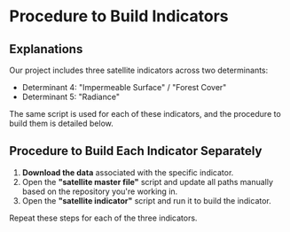 # Procedure to Build Indicators

## Explanations

Our project includes three satellite indicators across two determinants:
- Determinant 4: "Impermeable Surface" / "Forest Cover"
- Determinant 5: "Radiance"

The same script is used for each of these indicators, and the procedure to build them is detailed below.

## Procedure to Build Each Indicator Separately

1. **Download the data** associated with the specific indicator.
2. Open the **"satellite master file"** script and update all paths manually based on the repository you're working in.
3. Open the **"satellite indicator"** script and run it to build the indicator.
   
Repeat these steps for each of the three indicators.
